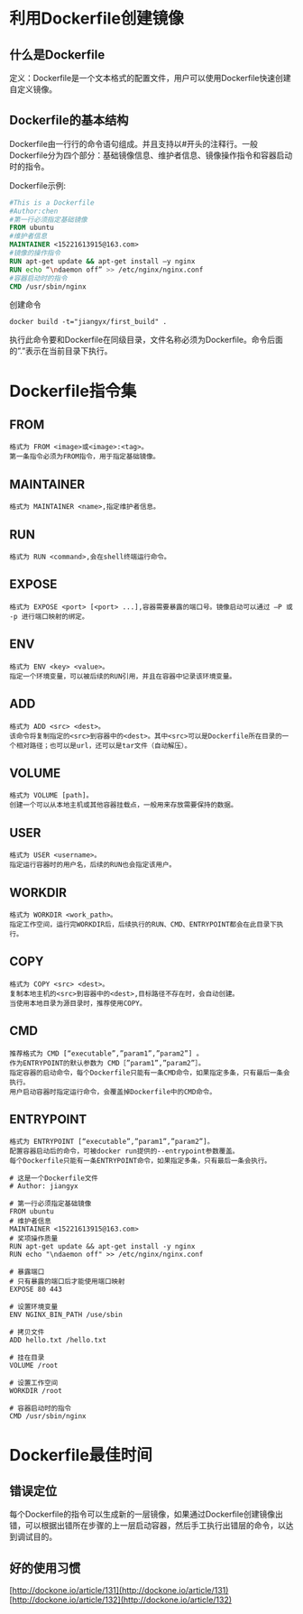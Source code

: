 # 利用Dockerfile创建镜像

## 什么是Dockerfile

定义：Dockerfile是一个文本格式的配置文件，用户可以使用Dockerfile快速创建自定义镜像。

## Dockerfile的基本结构
Dockerfile由一行行的命令语句组成。并且支持以#开头的注释行。一般Dockerfile分为四个部分：基础镜像信息、维护者信息、镜像操作指令和容器启动时的指令。

Dockerfile示例:

``` dockerfile
#This is a Dockerfile
#Author:chen
#第一行必须指定基础镜像
FROM ubuntu
#维护者信息
MAINTAINER <15221613915@163.com>
#镜像的操作指令
RUN apt-get update && apt-get install –y nginx
RUN echo “\ndaemon off” >> /etc/nginx/nginx.conf
#容器启动时的指令
CMD /usr/sbin/nginx
```

创建命令

``` shell
docker build -t="jiangyx/first_build" .
```

执行此命令要和Dockerfile在同级目录，文件名称必须为Dockerfile。命令后面的”.”表示在当前目录下执行。

# Dockerfile指令集

## FROM

``` text
格式为 FROM <image>或<image>:<tag>。
第一条指令必须为FROM指令，用于指定基础镜像。
```
## MAINTAINER

```text
格式为 MAINTAINER <name>,指定维护者信息。
```

## RUN

```text
格式为 RUN <command>,会在shell终端运行命令。
```

## EXPOSE

``` text
格式为 EXPOSE <port> [<port> ...],容器需要暴露的端口号。镜像启动可以通过 –P 或 -p 进行端口映射的绑定。
```

## ENV

``` text
格式为 ENV <key> <value>。
指定一个环境变量，可以被后续的RUN引用，并且在容器中记录该环境变量。
```

## ADD

``` text
格式为 ADD <src> <dest>。
该命令将复制指定的<src>到容器中的<dest>。其中<src>可以是Dockerfile所在目录的一个相对路径；也可以是url，还可以是tar文件（自动解压）。
```

## VOLUME

``` text
格式为 VOLUME [path]。
创建一个可以从本地主机或其他容器挂载点，一般用来存放需要保持的数据。
```

## USER

``` text
格式为 USER <username>。
指定运行容器时的用户名，后续的RUN也会指定该用户。
```

## WORKDIR

``` text
格式为 WORKDIR <work_path>。
指定工作空间，运行完WORKDIR后，后续执行的RUN、CMD、ENTRYPOINT都会在此目录下执行。
```

## COPY

``` text
格式为 COPY <src> <dest>。
复制本地主机的<src>到容器中的<dest>,目标路径不存在时，会自动创建。
当使用本地目录为源目录时，推荐使用COPY。
```

## CMD

``` text
推荐格式为 CMD [“executable”,”param1”,”param2”] 。
作为ENTRYPOINT的默认参数为 CMD［”param1”,”param2”］。
指定容器的启动命令，每个Dockerfile只能有一条CMD命令，如果指定多条，只有最后一条会执行。
用户启动容器时指定运行命令，会覆盖掉Dockerfile中的CMD命令。
```

## ENTRYPOINT

``` text
格式为 ENTRYPOINT [“executable”,”param1”,”param2”]。
配置容器启动后的命令，可被docker run提供的--entrypoint参数覆盖。
每个Dockerfile只能有一条ENTRYPOINT命令，如果指定多条，只有最后一条会执行。
```

``` docker
# 这是一个Dockerfile文件
# Author: jiangyx

# 第一行必须指定基础镜像
FROM ubuntu
# 维护者信息
MAINTAINER <15221613915@163.com>
# 奖项操作质量
RUN apt-get update && apt-get install -y nginx
RUN echo "\ndaemon off" >> /etc/nginx/nginx.conf

# 暴露端口
# 只有暴露的端口后才能使用端口映射
EXPOSE 80 443

# 设置环境变量
ENV NGINX_BIN_PATH /use/sbin

# 拷贝文件
ADD hello.txt /hello.txt

# 挂在目录
VOLUME /root

# 设置工作空间
WORKDIR /root

# 容器启动时的指令
CMD /usr/sbin/nginx
```

# Dockerfile最佳时间

## 错误定位

每个Dockerfile的指令可以生成新的一层镜像，如果通过Dockerfile创建镜像出错，可以根据出错所在步骤的上一层启动容器，然后手工执行出错层的命令，以达到调试目的。

## 好的使用习惯

[http://dockone.io/article/131](http://dockone.io/article/131)  
[http://dockone.io/article/132](http://dockone.io/article/132)
